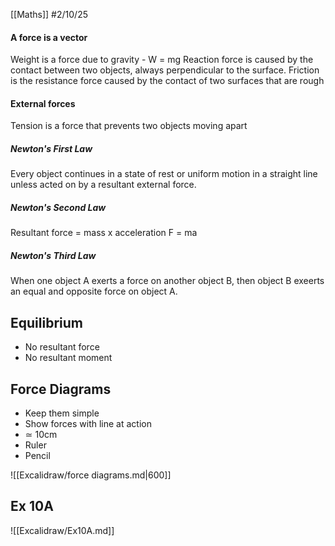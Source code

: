 [[Maths]]
#2/10/25
#### A force is a vector

Weight is a force due to gravity - W = mg
Reaction force is caused by the contact between two objects, always perpendicular to the surface.
Friction is the resistance force caused by the contact of two surfaces that are rough
#### External forces
Tension is a force that prevents two objects moving apart
##### Newton's First Law
Every object continues in a state of rest or uniform motion in a straight line unless acted on by a resultant external force.
##### Newton's Second Law
Resultant force = mass x acceleration
F = ma
##### Newton's Third Law
When one object A exerts a force on another object B, then object B exeerts an equal and opposite force on object A.
## Equilibrium
- No resultant force
- No resultant moment
## Force Diagrams
- Keep them simple
- Show forces with line at action
- ≃ 10cm
- Ruler
- Pencil

![[Excalidraw/force diagrams.md|600]]

## Ex 10A
![[Excalidraw/Ex10A.md]]